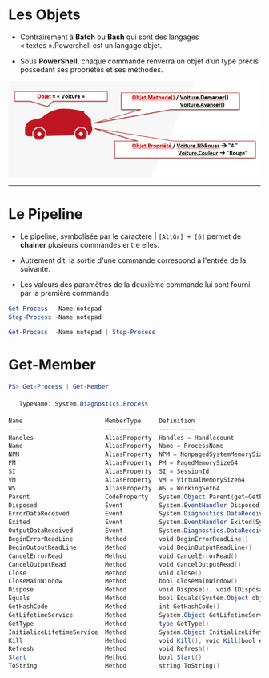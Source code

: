 # Les Objets

* Contrairement à **Batch** ou **Bash** qui sont des langages « textes ».Powershell est un langage objet.

* Sous **PowerShell**, chaque commande renverra un objet d’un type précis possédant ses propriétés et ses méthodes.

![objet](assets/objets.png)

___
# Le Pipeline

* Le pipeline, symbolisée par le caractère **|** `[AltGr] + [6]` permet de **chainer** plusieurs commandes entre elles.

* Autrement dit, la sortie d'une commande correspond à l'entrée de la suivante.

* Les valeurs des paramètres de la deuxième commande lui sont fourni par la première commande.


```powershell
Get-Process  -Name notepad 
Stop-Process -Name notepad
```

```powershell
Get-Process  -Name notepad | Stop-Process
```

# Get-Member

```powershell
PS> Get-Process | Get-Member

   TypeName: System.Diagnostics.Process

Name                       MemberType     Definition
----                       ----------     ----------
Handles                    AliasProperty  Handles = Handlecount
Name                       AliasProperty  Name = ProcessName
NPM                        AliasProperty  NPM = NonpagedSystemMemorySize64
PM                         AliasProperty  PM = PagedMemorySize64
SI                         AliasProperty  SI = SessionId
VM                         AliasProperty  VM = VirtualMemorySize64
WS                         AliasProperty  WS = WorkingSet64
Parent                     CodeProperty   System.Object Parent{get=GetParentProcess;}
Disposed                   Event          System.EventHandler Disposed(System.Object, System.EventArgs)
ErrorDataReceived          Event          System.Diagnostics.DataReceivedEventHandler ErrorDataReceived(System.Object, System.Diagnostics.…
Exited                     Event          System.EventHandler Exited(System.Object, System.EventArgs)
OutputDataReceived         Event          System.Diagnostics.DataReceivedEventHandler OutputDataReceived(System.Object, System.Diagnostics…
BeginErrorReadLine         Method         void BeginErrorReadLine()
BeginOutputReadLine        Method         void BeginOutputReadLine()
CancelErrorRead            Method         void CancelErrorRead()
CancelOutputRead           Method         void CancelOutputRead()
Close                      Method         void Close()
CloseMainWindow            Method         bool CloseMainWindow()
Dispose                    Method         void Dispose(), void IDisposable.Dispose()
Equals                     Method         bool Equals(System.Object obj)
GetHashCode                Method         int GetHashCode()
GetLifetimeService         Method         System.Object GetLifetimeService()
GetType                    Method         type GetType()
InitializeLifetimeService  Method         System.Object InitializeLifetimeService()
Kill                       Method         void Kill(), void Kill(bool entireProcessTree)
Refresh                    Method         void Refresh()
Start                      Method         bool Start()
ToString                   Method         string ToString()
```

